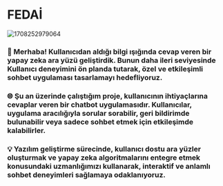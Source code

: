 # FEDAİ

![1708252979064](https://github.com/omersaidylmz/FedAi_/assets/138215648/898e4d3b-12c2-417a-bc88-a4cf89de67dc)


### 👋 Merhaba! Kullanıcıdan aldığı bilgi ışığında cevap veren bir yapay zeka ara yüzü geliştirdik. Bunun daha ileri seviyesinde Kullanıcı deneyimini ön planda tutarak, özel ve etkileşimli sohbet uygulaması tasarlamayı hedefliyoruz.

### 🌐 Şu an üzerinde çalıştığım proje, kullanıcının ihtiyaçlarına cevaplar veren bir chatbot uygulamasıdır. Kullanıcılar, uygulama aracılığıyla sorular sorabilir, geri bildirimde bulunabilir veya sadece sohbet etmek için etkileşimde kalabilirler.

### 💡 Yazılım geliştirme sürecinde, kullanıcı dostu ara yüzler oluşturmak ve yapay zeka algoritmalarını entegre etmek konusundaki uzmanlığımızı kullanarak, interaktif ve anlamlı sohbet deneyimleri sağlamaya odaklanıyoruz.
